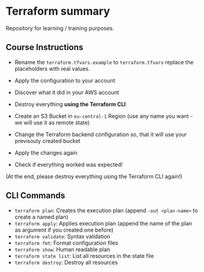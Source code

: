 # Terraform summary

Repository for learning / training purposes.

## Course Instructions
- Rename the `terraform.tfvars.example` to `terraform.tfvars` replace the placeholders with real values.
- Apply the configuration to your account
- Discover what it did in your AWS account
- Destroy everything **using the Terraform CLI**

- Create an S3 Bucket in `eu-central-1` Region (use any name you want - we will use it as remote state)
- Change the Terraform backend configuration so, that it will use your previsouly created bucket
- Apply the changes again
- Check if everything worked was expected!

(At the end, please destroy everything using the Terraform CLI again!)


## CLI Commands

- `terraform plan`: Creates the execution plan (append `-out <plan-name>` to create a named plan)
- `terraform apply`: Applies execution plan (append the name of the plan as argument if you created one before)
- `terraform validate`: Syntax validation
- `terraform fmt`: Format configuration files 
- `terraform show`: Human readable plan
- `terraform state list`: List all resources in the state file
- `terraform destroy`: Destroy all resources